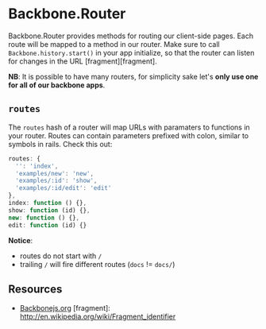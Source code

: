 # Backbone.Router

Backbone.Router provides methods for routing our client-side pages. Each route 
will be mapped to a method in our router. Make sure to call 
`Backbone.history.start()` in your app initialize, so that the router can listen 
for changes in the URL [fragment][fragment]. 

**NB**: It is possible to have many routers, for simplicity sake let's **only use 
one for all of our backbone apps**.

## `routes`

The `routes` hash of a router will map URLs with paramaters to functions in your 
router. Routes can contain parameters prefixed with colon, similar to symbols in 
rails. Check this out:

```js
routes: {
  '': 'index',
  'examples/new': 'new',
  'examples/:id': 'show',
  'examples/:id/edit': 'edit'
},
index: function () {},
show: function (id) {},
new: function () {},
edit: function (id) {}
```

**Notice**:
+  routes do not start with `/`
+  trailing `/` will fire different routes (`docs` != `docs/`)

## Resources
+  [Backbonejs.org](http://backbonejs.org/#Router)
[fragment]: http://en.wikipedia.org/wiki/Fragment_identifier
